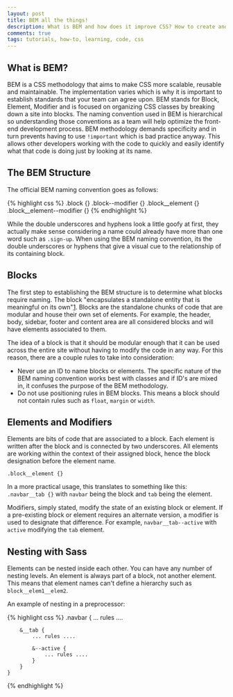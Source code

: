 ```yaml
---
layout: post
title: BEM all the things!
description: What is BEM and how does it improve CSS? How to create and maintain more readable and object oriented CSS through the BEM naming metholodology.
comments: true
tags: tutorials, how-to, learning, code, css 
---
```

## What is BEM?
BEM is a CSS methodology that aims to make CSS more scalable, reusable and maintainable. The implementation varies which is why it is important to establish standards that your team can agree upon. BEM stands for Block, Element, Modifier and is focused on organizing CSS classes by breaking down a site into blocks. The naming convention used in BEM is hierarchical so understanding those conventions as a team will help optimize the front-end development process. BEM methodology demands specificity and in turn prevents having to use `!important` which is bad practice anyway. This allows other developers working with the code to quickly and easily identify what that code is doing just by looking at its name.

## The BEM Structure
The official BEM naming convention goes as follows:

{% highlight css %}
    .block {}
    .block--modifier {}
    .block__element {}
    .block__element--modifier {}
{% endhighlight %}

While the double underscores and hyphens look a little goofy at first, they actually make sense considering a name could already have more than one word such as `.sign-up`. When using the BEM naming convention, its the double underscores or hyphens that give a visual cue to the relationship of its containing block.

## Blocks
The first step to establishing the BEM structure is to determine what blocks require naming. The block "encapsulates a standalone entity that is meaningful on its own"[1](http://getbem.com/naming/). Blocks are the standalone chunks of code that are modular and house their own set of elements. For example, the header, body, sidebar, footer and content area are all considered blocks and will have elements associated to them. 

The idea of a block is that it should be modular enough that it can be used across the entire site without having to modify the code in any way. For this reason, there are a couple rules to take into consideration:
- Never use an ID to name blocks or elements. The specific nature of the BEM naming convention works best with classes and if ID's are mixed in, it confuses the purpose of the BEM methodology.
- Do not use positioning rules in BEM blocks. This means a block should not contain rules such as `float`, `margin` or `width`.


## Elements and Modifiers
Elements are bits of code that are associated to a block. Each element is written after the block and is connected by two underscores. All elements are working within the context of their assigned block, hence the block designation before the element name.

`.block__element {}`

In a more practical usage, this translates to something like this: `.navbar__tab {}` with `navbar` being the block and `tab` being the element. 

Modifiers, simply stated, modify the state of an existing block or element. If a pre-existing block or element requires an alternate version, a modifier is used to designate that difference. For example, `navbar__tab--active` with `active` modifying the `tab` element.

## Nesting with Sass
Elements can be nested inside each other.
You can have any number of nesting levels.
An element is always part of a block, not another element. This means that element names can't define a hierarchy such as `block__elem1__elem2`.

An example of nesting in a preprocessor:

{% highlight css %}
    .navbar {
        ... rules ....

        &__tab {
            ... rules ....

            &--active {
                ... rules ....
            }
        }
    }
{% endhighlight %}

[1]: https://www.jernejsila.com/2016/06/29/css-specificity-fundamental-learn/
[2]: https://en.bem.info/methodology/naming-convention/#element-name
[3]: https://en.bem.info#nesting-1
[4]: https://en.bem.info/methodology/naming-convention/#modifier-name
[5]: https://en.bem.info/methodology/faq/#why-include-the-block-name-in-names-of-modifier-and-element
[6]: https://en.bem.info/methodology/filestructure/#file-structure-organization
[7]: https://en.bem.info/methodology/build/#bem-project-building-methodology
[8]: https://en.bem.info/methodology/filestructure/#nested
[9]: https://github.com/bem-site/bem-method/issues/new
[10]: http://prose.io/#bem-site/bem-method/blob/bem-info-data/method/quick-start/quick-start.en.md